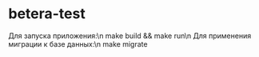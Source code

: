 # betera-test

Для запуска приложения:\n
  make build && make run\n
Для применения миграции к базе данных:\n
  make migrate
